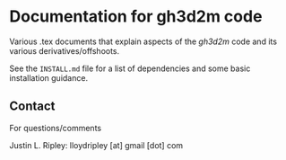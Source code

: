 # Documentation for gh3d2m code #

Various .tex documents that explain aspects of the *gh3d2m* code
and its various derivatives/offshoots.

See the `INSTALL.md` file for a list of dependencies and some
basic installation guidance.

## Contact

For questions/comments

Justin L. Ripley: lloydripley [at] gmail [dot] com
